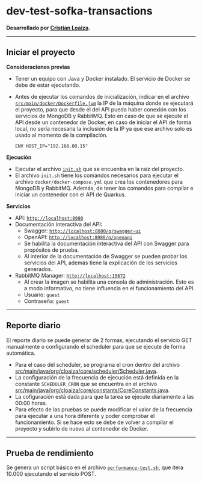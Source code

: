 # dev-test-sofka-transactions


**Desarrollado por [Cristian Loaiza](https://cloaiza1997.github.io/CristianLoaiza/).**

----

## Iniciar el proyecto

**Consideraciones previas**

* Tener un equipo con Java y Docker instalado. El servicio de Docker se debe de estar ejecutando.
* Antes de ejecutar los comandos de inicialización, indicar en el archivo [`src/main/docker/Dockerfile.jvm`](src/main/docker/Dockerfile.jvm) la IP de la máquina donde se ejecutará el proyecto, para que desde el del API pueda haber conexión con los servicios de MongoDB y RabbitMQ. Esto en caso de que se ejecute el API desde un contenedor de Docker, en caso de iniciar el API de forma local, no sería necesaria la inclusión de la IP ya que ese archivo solo es usado al momento de la compilación.

    ```
    ENV HOST_IP="192.168.80.15"
    ```

**Ejecución**

* Ejecutar el archivo [`init.sh`](init.sh) que se encuentra en la raíz del proyecto.
* El archivo `init.sh` tiene los comandos necesarios para ejecutar el archivo `docker/docker-compose.yml` que crea los contenedores para MongoDB y RabbitMQ. Además, de tener los comandos para compilar e iniciar un contenedor con el API de Quarkus.

**Servicios**

* API: [`http://localhost:8080`](http://localhost:8080)
* Documentación interactiva del API:
  * Swagger: [`http://localhost:8080/q/swagger-ui`](http://localhost:8080/q/swagger-ui)
  * OpenAPI: [`http://localhost:8080/q/openapi`](http://localhost:8080/q/openapi)
  * Se habilita la documentación interactiva del API con Swagger para propósitos de prueba.
  * Al interior de la documentación de Swagger se pueden probar los servicios del API, además tiene la explicación de los servicios generados.
* RabbitMQ Manager: [`http://localhost:15672`](http://localhost:15672)
  * Al crear la imagen se habilita una consola de administración. Esto es a modo informativo, no tiene influencia en el funcionamiento del API.
  * Usuario: `guest`
  * Contraseña: `guest`

---

## Reporte diario

El reporte diario se puede generar de 2 formas, ejecutando el servicio GET manualmente o configurando el scheduler para que se ejecute de forma automática.

* Para el caso del scheduler, se programa el cron dentro del archivo [src/main/java/org/cloaiza/core/scheduler/Scheduler.java](src/main/java/org/cloaiza/core/scheduler/Scheduler.java).
* La configuración de la frecuencia de ejecución está definida en la constante `SCHEDULER_CRON` que se encuentra en el archivo [src/main/java/org/cloaiza/core/constants/CoreConstants.java](src/main/java/org/cloaiza/core/constants/CoreConstants.java).
* La cofiguración está dada para que la tarea se ejecute diariamente a las 00:00 horas.
* Para efecto de las pruebas se puede modificar el valor de la frecuencia para ejecutar a una hora diferente y poder comprobar el funcionamiento. Si se hace esto se debe de volver a compilar el proyecto y subirlo de nuevo al contenedor de Docker.

---

## Prueba de rendimiento

Se genera un script básico en el archivo [`performance-test.sh`](performance-test.sh), que itera 10.000 ejecutando el servicio POST.